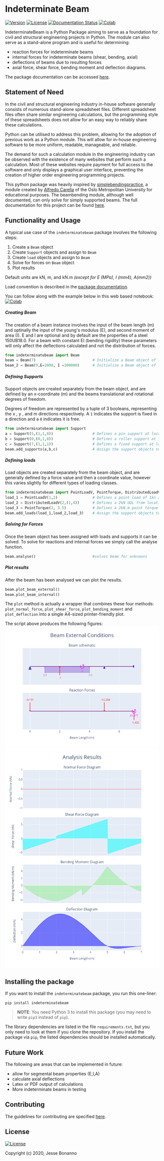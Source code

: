 # Indeterminate Beam


[![Version](https://img.shields.io/badge/version-v2.0.0-blue.svg)](https://github.com/JesseBonanno/IndeterminateBeam/releases/tag/v2.0.0)
[![License](https://img.shields.io/badge/license-MIT-lightgreen.svg)](https://github.com/JesseBonanno/IndeterminateBeam/blob/main/LICENSE.txt)
[![Documentation Status](https://readthedocs.org/projects/indeterminatebeam/badge/?version=main)](https://indeterminatebeam.readthedocs.io/en/main/?badge=main)
[![Colab](https://colab.research.google.com/assets/colab-badge.svg)](https://colab.research.google.com/github/JesseBonanno/IndeterminateBeam/blob/main/indeterminatebeam/simple_demo.ipynb)

IndeterminateBeam is a Python Package aiming to serve as a foundation for civil and structural engineering projects in Python. The module can also serve as a stand-alone program and is useful for determining:

  - reaction forces for indeterminate beams
  - internal forces for indeterminate beams (shear, bending, axial)
  - deflections of beams due to resulting forces
  - axial force, shear force, bending moment and deflection diagrams.

The package documentation can be accessed [here](https://indeterminatebeam.readthedocs.io/en/main/).


## Statement of Need

In the civil and structural engineering industry in-house software generally consists of numerous stand-alone spreadsheet files. Different spreadsheet files often share similar engineering calculations, but the programming style of these spreadsheets does not allow for an easy way to reliably share these calculations.

Python can be utilised to address this problem, allowing for the adoption of previous work as a Python module. This will allow for in-house engineering software to be more uniform, readable, manageable, and reliable.

The demand for such a calculation module in the engineering industry can be observed with the existence of many websites that perform such a calculation. Most of these websites require payment for full access to the software and only displays a graphical user interface, preventing the creation of higher order engineering programming projects.

This python package was heavily inspired by [simplebendingpractice](https://github.com/alfredocarella/simplebendingpractice), a module created by [Alfredo Carella](https://github.com/alfredocarella) of the Oslo Metropolitan University
for educational purposes. The beambending module, although well documented, can only solve for simply supported beams. The full documentation for this project can be found [here](https://alfredocarella.github.io/simplebendingpractice/index.html).

## Functionality and Usage

A typical use case of the `indeterminatebeam` package involves the following steps:

1. Create a `Beam` object
2. Create `Support` objects and assign to `Beam`
3. Create `load` objects and assign to `Beam`
4. Solve for forces on `Beam` object
5. Plot results

Default units are kN, m, and kN.m   _(except for E (MPa), I (mm4), A(mm2))_

Load convention is described in the [package documentation](https://indeterminatebeam.readthedocs.io/en/main/).

You can follow along with the example below in this web based notebook: [![Colab](https://colab.research.google.com/assets/colab-badge.svg)](https://colab.research.google.com/github/JesseBonanno/IndeterminateBeam/blob/main/docs/examples/readme_example.ipynb)

##### Creating Beam

The creation of a beam instance involves the input of the beam length (m) and optinally the input of the young's modulus (E), and second moment of area (I). E and I are optional and by default are the properties of a steel 150UB18.0. For a beam with constant EI (bending rigidity) these parameters will only affect the deflections calculated and not the distribution of forces.

```python
from indeterminatebeam import Beam
beam = Beam(7)                          # Initialize a Beam object of length 5m with E and I as defaults
beam_2 = Beam(9,E=2000, I =100000)      # Initialize a Beam object of length 9m with E and I assigned by user
```

##### Defining Supports
Support objects are created separately from the beam object, and are defined by an x-coordinate (m) and the beams translational and rotational degrees of freedom.

Degrees of freedom are represented by a tuple of 3 booleans, representing the x , y , and m directions respectively. A `1` indicates the support is fixed in a direction and a `0` indicates it is free.

```python
from indeterminatebeam import Support
a = Support(5,(1,1,0))                  # Defines a pin support at location x = 5m  
b = Support(0,(0,1,0))                  # Defines a roller support at location x = 0m
c = Support(7,(1,1,1))                  # Defines a fixed support at location x = 7m
beam.add_supports(a,b,c)                # Assign the support objects to a beam object created earlier
```
##### Defining loads
Load objects are created separately from the beam object, and are generally defined by a force value and then a coordinate value, however this varies slightly for different types of loading classes.

```python
from indeterminatebeam import PointLoadV, PointTorque, DistributedLoadV
load_1 = PointLoadV(1,2)                # Defines a point load of 1kn acting up, at location x = 2m
load_2 = DistributedLoadV(2,(1,4))      # Defines a 2kN UDL from location x = 1m to x = 4m 
load_3 = PointTorque(2, 3.5)            # Defines a 2kN.m point torque at location x = 3.5m
beam.add_loads(load_1,load_2,load_3)    # Assign the support objects to a beam object created earlier
```

##### Solving for Forces
Once the beam object has been assigned with loads and supports it can be solved. To solve for reactions and internal forces we simply call the analyse function.

```python
beam.analyse()                          #solves beam for unknowns
```

##### Plot results
After the beam has been analysed we can plot the results.
```python
beam.plot_beam_external()
beam.plot_beam_internal()                            
```

The `plot` method is actually a wrapper that combines these four methods: `plot_normal_force`, `plot_shear_force`, `plot_bending_moment` and `plot_deflection` into a single A4-sized printer-friendly plot.

The script above produces the following figures:
![example_1 beam diagram plot](https://github.com/JesseBonanno/IndeterminateBeam/blob/main/docs/examples/readme_example_external.png)
![example_1 beam internal plot](https://github.com/JesseBonanno/IndeterminateBeam/blob/main/docs/examples/readme_example_internal.png)


## Installing the package

If you want to install the `indeterminatebeam` package, you run this one-liner:

```shell
pip install indeterminatebeam
```

> **NOTE**: You need Python 3 to install this package (you may need to write `pip3` instead of `pip`).

The library dependencies are listed in the file `requirements.txt`, but you only need to look at them if you clone the repository.
If you install the package via `pip`, the listed dependencies should be installed automatically.

## Future Work

The following are areas that can be implemented in future:
- allow for segmental beam properties (E,I,A)
- calculate axial deflections
- Latex or PDF output of calculations
- More indeterminate beams in testing

## Contributing

The guidelines for contributing are specified [here](https://github.com/JesseBonanno/IndeterminateBeam/blob/main/CONTRIBUTING.md).

## License

[![License](https://img.shields.io/badge/license-MIT-lightgreen.svg)](https://github.com/JesseBonanno/IndeterminateBeam/blob/main/LICENSE.txt)

Copyright (c) 2020, Jesse Bonanno
